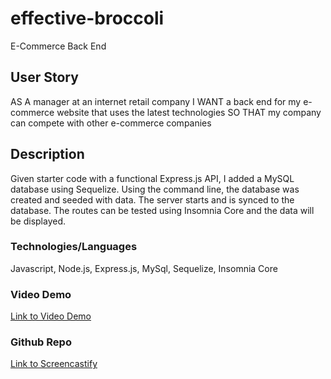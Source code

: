 # effective-broccoli
E-Commerce Back End

## User Story
AS A manager at an internet retail company
I WANT a back end for my e-commerce website that uses the latest technologies
SO THAT my company can compete with other e-commerce companies

## Description
Given starter code with a functional Express.js API, I added a MySQL database using Sequelize. Using the command line, the database was created and seeded with data. The server starts and is synced to the database. The routes can be tested using Insomnia Core and the data will be displayed.

### Technologies/Languages
Javascript, Node.js, Express.js, MySql, Sequelize, Insomnia Core

### Video Demo
[Link to Video Demo](https://drive.google.com/file/d/1F51SjpZo8XX_4JU5wwJ4rEGBO9THagTW/view)

### Github Repo
[Link to Screencastify](https://github.com/KarenAdkins84/effective-broccoli)
